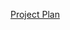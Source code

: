 <a href="https://docs.google.com/spreadsheets/d/1GFXvTdzbCi-lZaW8a9U08QbUZYeFblWrjmtDP8z-hx8"> Project Plan </a>

